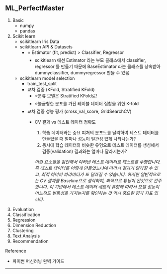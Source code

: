 ## ML_PerfectMaster
  

  1. Basic 
      - numpy
      - pandas
  2. Scikit learn
      - scikitlearn Iris Data
      - scikitlearn API & Datasets
        - ⭐️ Estimator (fit, predict) > Classifier, Regressor
          - scikitlearn 에선 Estimator 라는 부모 클래스에서 classifier, regressor 를 만들기 때문에 BaseEstimator 라는 클래스를 상속받아 dummyclassifier, dummyregressor 만들 수 있음
      - scikitlearn model selection
        - train_test_split
        - 교차 검증 (KFold, Stratified KFold)
          - ⭐️분류 모델은 Stratified KFold로!
          - ⭐️불균형한 분포를 가진 레이블 데이터 집합을 위한 K-fold 
        - 교차 검증 성능 평가 (cross_val_score, GridSearchCV)
          - CV 결과 vs 테스트 데이터 정확도
            1. 학습 데이터와는 중요 피처의 분포도를 달리하여 테스트 데이터를 만들었을 때 얼마나 성능이 일관성 있게 나타나는가?
            2. 동시에 학습 데이터와 비슷한 유형으로 테스트 데이터를 생성해서 검증(validation) 결과와는 얼마나 달라지는가?
            
            *이런 요소들을 감안해서 여러번 테스트 데이터로 테스트를 수행합니다. 즉 테스트 데이터를 어떻게 만들었느냐에 따라서 결과가 달라질 수 있고, 최적 하이퍼 파라미터가 또 달라질 수 있습니다.*
            *하지만 일반적으로는 CV 결과를 Baseline으로 생각하여, 최적으로 튜닝이 된것으로 간주합니다. 이 기반에서 테스트 데이터 세트의 유형에 따라서 모델 성능이 어느정도 변동성을 가지는지를 확인하는 것 역시 중요한 평가 지표 입니다.*
  3. Evaluation
  4. Classification
  5. Regression
  6. Dimension Reduction
  7. Clustering
  8. Text Analysis
  9. Recommendation

  Reference
  * 파이썬 머신러닝 완벽 가이드
  
***
